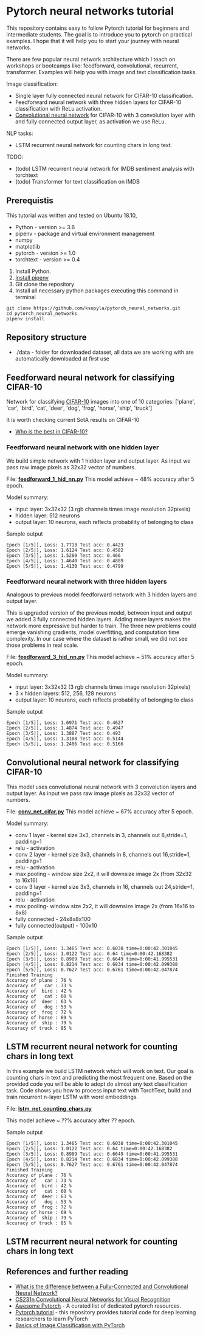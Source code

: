# Pytorch neural networks tutorial

This repository contains easy to follow Pytorch tutorial for beginners and intermediate students. The goal is to  introduce you to pytorch on practical examples. I hope that it will help you to start your journey with neural networks.

There are few popular neural network architecture which I teach on workshops or bootcamps like: feedforward, convolutional, recurrent, transformer. Examples will help you with image and text classification tasks.

Image classification:
* Single layer fully connected neural network for CIFAR-10 classification. 
* Feedforward neural network with three hidden layers for CIFAR-10 classification with ReLu activation.
* [Convolutional neural network](https://en.wikipedia.org/wiki/Convolutional_neural_network) for CIFAR-10 with 3 convolution layer with and fully connected output layer, as activation we use ReLu.


NLP tasks:
* LSTM recurrent neural network for counting chars in long text.



TODO: 
* (todo) LSTM recurrent neural network for IMDB sentiment analysis with torchtext
* (todo) Transformer for text classification on IMDB

## Prerequistis

This tutorial was written and tested on Ubuntu 18.10, 

* Python - version >= 3.6 
* pipenv - package and virtual environment management 
* numpy
* matplotlib
* pytorch - version >= 1.0
* torchtext - version >= 0.4


1. Install Python.
1. [Install pipenv](https://pipenv.readthedocs.io/en/latest/install/#pragmatic-installation-of-pipenv)
1. Git clone the repository
1. Install all necessary python packages executing this command in terminal

```
git clone https://github.com/ksopyla/pytorch_neural_networks.git
cd pytorch_neural_networks
pipenv install
```


## Repository structure

* ./data - folder for downloaded dataset, all data we are working with are automatically downloaded at first use


## Feedforward neural network for classifying CIFAR-10

Network for classifying [CIFAR-10](https://www.cs.toronto.edu/~kriz/cifar.html) images into one of 10 categories: ['plane', 'car', 'bird', 'cat', 'deer', 'dog', 'frog', 'horse', 'ship', 'truck']

It is worth checking current SotA results on CIFAR-10
* [Who is the best in CIFAR-10?](http://rodrigob.github.io/are_we_there_yet/build/classification_datasets_results.html#43494641522d3130)


### Feedforward neural network with one hidden layer
We build simple network with 1 hidden layer and output layer. As input we pass raw image pixels as 32x32 vector of numbers.   

File: **[feedforward_1_hid_nn.py](https://github.com/ksopyla/pytorch_neural_networks/blob/master/feedforward_1_hid_nn.py)**
This model achieve ~ 48% accuracy after 5 epoch.

Model summary:
* input layer: 3x32x32 (3 rgb channels times image resolution 32pixels)
* hidden layer: 512 neurons
* output layer: 10 neurons, each reflects probability of belonging to class 

Sample output
```
Epoch [1/5]], Loss: 1.7713 Test acc: 0.4423
Epoch [2/5]], Loss: 1.6124 Test acc: 0.4582
Epoch [3/5]], Loss: 1.5280 Test acc: 0.466
Epoch [4/5]], Loss: 1.4640 Test acc: 0.4889
Epoch [5/5]], Loss: 1.4130 Test acc: 0.4799
```

### Feedforward neural network with three hidden layers
Analogous to previous model feedforward network with 3 hidden layers and output layer. 

This is upgraded version of the previous model, between input and output we added 3 fully connected hidden layers. Adding more layers makes the network more expressive but harder to train. The three new problems could emerge vanishing gradients, model overfitting, and computation time complexity. In our case where the dataset is rather small, we did not see those problems in real scale.


File: **[feedforward_3_hid_nn.py](https://github.com/ksopyla/pytorch_neural_networks/blob/master/feedforward_3_hid_nn.py)**
This model achieve ~ 51% accuracy after 5 epoch.

Model summary:
* input layer: 3x32x32 (3 rgb channels times image resolution 32pixels)
* 3 x hidden layers: 512, 256, 128 neurons
* output layer: 10 neurons, each reflects probability of belonging to class 


Sample output
```
Epoch [1/5]], Loss: 1.6971 Test acc: 0.4627
Epoch [2/5]], Loss: 1.4874 Test acc: 0.4947
Epoch [3/5]], Loss: 1.3887 Test acc: 0.493
Epoch [4/5]], Loss: 1.3108 Test acc: 0.5144
Epoch [5/5]], Loss: 1.2406 Test acc: 0.5166
```

## Convolutional neural network for classifying CIFAR-10

This model uses convolutional neural network with 3 convolution layers and output layer. As input we pass raw image pixels as 32x32 vector of numbers.   

File: **[conv_net_cifar.py](https://github.com/ksopyla/pytorch_neural_networks/blob/master/conv_net_cifar.py)**
This model achieve ~ 67% accuracy after 5 epoch.

Model summary:
* conv 1 layer - kernel size 3x3, channels in 3, channels out 8,stride=1, padding=1
* relu - activation
* conv 2 layer - kernel size 3x3, channels in 8, channels out 16,stride=1, padding=1
* relu - activation
* max pooling - window size 2x2, it will downsize image 2x (from 32x32 to 16x16)
* conv 3 layer - kernel size 3x3, channels in 16, channels out 24,stride=1, padding=1
* relu - activation
* max pooling- window size 2x2, it will downsize image 2x (from 16x16 to 8x8)
* fully connected - 24x8x8x100
* fully connected(output) - 100x10


Sample output
```
Epoch [1/5]], Loss: 1.3465 Test acc: 0.6038 time=0:00:42.301045
Epoch [2/5]], Loss: 1.0122 Test acc: 0.64 time=0:00:42.168382
Epoch [3/5]], Loss: 0.8989 Test acc: 0.6649 time=0:00:41.995531
Epoch [4/5]], Loss: 0.8214 Test acc: 0.6834 time=0:00:42.099388
Epoch [5/5]], Loss: 0.7627 Test acc: 0.6761 time=0:00:42.047874
Finished Training
Accuracy of plane : 76 %
Accuracy of   car : 73 %
Accuracy of  bird : 42 %
Accuracy of   cat : 60 %
Accuracy of  deer : 63 %
Accuracy of   dog : 53 %
Accuracy of  frog : 72 %
Accuracy of horse : 69 %
Accuracy of  ship : 79 %
Accuracy of truck : 85 %

```


## LSTM recurrent neural network for counting chars in long text

In this example we build LSTM network which will work on text. Our goal is counting chars in text and predicting the most frequent one. Based on the provided code you will be able to adopt do almost any text classification task.
Code  shows you how to process input text with TorchText, build and train recurrent n-layer LSTM with word embeddings.

File: **[lstm_net_counting_chars.py](https://github.com/ksopyla/pytorch_neural_networks/blob/master/lstm_net_counting_chars.py)**

This model achieve ~ ??% accuracy after ?? epoch.

Sample output
```
Epoch [1/5]], Loss: 1.3465 Test acc: 0.6038 time=0:00:42.301045
Epoch [2/5]], Loss: 1.0122 Test acc: 0.64 time=0:00:42.168382
Epoch [3/5]], Loss: 0.8989 Test acc: 0.6649 time=0:00:41.995531
Epoch [4/5]], Loss: 0.8214 Test acc: 0.6834 time=0:00:42.099388
Epoch [5/5]], Loss: 0.7627 Test acc: 0.6761 time=0:00:42.047874
Finished Training
Accuracy of plane : 76 %
Accuracy of   car : 73 %
Accuracy of  bird : 42 %
Accuracy of   cat : 60 %
Accuracy of  deer : 63 %
Accuracy of   dog : 53 %
Accuracy of  frog : 72 %
Accuracy of horse : 69 %
Accuracy of  ship : 79 %
Accuracy of truck : 85 %

```

## LSTM recurrent neural network for counting chars in long text






## References and further reading

* [What is the difference between a Fully-Connected and Convolutional Neural Network?](https://www.reddit.com/r/MachineLearning/comments/3yy7ko/what_is_the_difference_between_a_fullyconnected/)
* [CS231n Convolutional Neural Networks for Visual Recognition](http://cs231n.github.io/convolutional-networks/)
* [Awesome Pytorch](https://github.com/bharathgs/Awesome-pytorch-list) - A curated list of dedicated pytorch resources. 
* [Pytorch tutorial](https://github.com/yunjey/pytorch-tutorial) - this repository provides tutorial code for deep learning researchers to learn PyTorch
* [Basics of Image Classification with PyTorch](https://heartbeat.fritz.ai/basics-of-image-classification-with-pytorch-2f8973c51864)